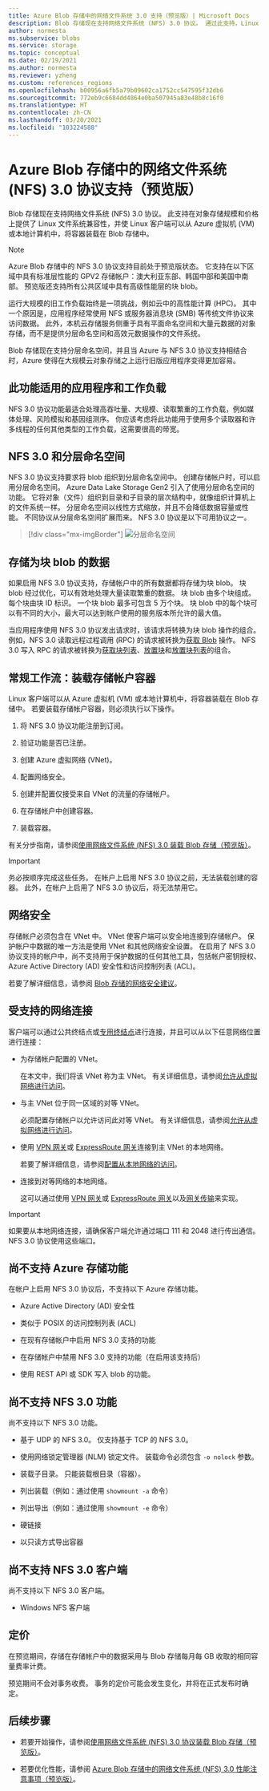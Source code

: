 ```yaml
---
title: Azure Blob 存储中的网络文件系统 3.0 支持（预览版）| Microsoft Docs
description: Blob 存储现在支持网络文件系统 (NFS) 3.0 协议。 通过此支持，Linux 客户端可以从 Azure 虚拟机 (VM) 或本地运行的计算机中，将容器装载在 Blob 存储中。
author: normesta
ms.subservice: blobs
ms.service: storage
ms.topic: conceptual
ms.date: 02/19/2021
ms.author: normesta
ms.reviewer: yzheng
ms.custom: references_regions
ms.openlocfilehash: b00956a6fb5a79b09602ca1752cc547595f32db6
ms.sourcegitcommit: 772eb9c6684dd4864e0ba507945a83e48b8c16f0
ms.translationtype: HT
ms.contentlocale: zh-CN
ms.lasthandoff: 03/20/2021
ms.locfileid: "103224588"
---
```

# <a name="network-file-system-nfs-30-protocol-support-in-azure-blob-storage-preview"></a>Azure Blob 存储中的网络文件系统 (NFS) 3.0 协议支持（预览版）

Blob 存储现在支持网络文件系统 (NFS) 3.0 协议。 此支持在对象存储规模和价格上提供了 Linux 文件系统兼容性，并使 Linux 客户端可以从 Azure 虚拟机 (VM) 或本地计算机中，将容器装载在 Blob 存储中。 

> [!NOTE]
> Azure Blob 存储中的 NFS 3.0 协议支持目前处于预览版状态。 它支持在以下区域中具有标准层性能的 GPV2 存储帐户：澳大利亚东部、韩国中部和美国中南部。 预览版还支持所有公共区域中具有高级性能层的块 blob。

运行大规模的旧工作负载始终是一项挑战，例如云中的高性能计算 (HPC)。 其中一个原因是，应用程序经常使用 NFS 或服务器消息块 (SMB) 等传统文件协议来访问数据。 此外，本机云存储服务侧重于具有平面命名空间和大量元数据的对象存储，而不是提供分层命名空间和高效元数据操作的文件系统。 

Blob 存储现在支持分层命名空间，并且当 Azure 与 NFS 3.0 协议支持相结合时，Azure 使得在大规模云对象存储之上运行旧版应用程序变得更加容易。 

## <a name="applications-and-workloads-suited-for-this-feature"></a>此功能适用的应用程序和工作负载

NFS 3.0 协议功能最适合处理高吞吐量、大规模、读取繁重的工作负载，例如媒体处理、风险模拟和基因组测序。 你应该考虑将此功能用于使用多个读取器和许多线程的任何其他类型的工作负载，这需要很高的带宽。 

## <a name="nfs-30-and-the-hierarchical-namespace"></a>NFS 3.0 和分层命名空间

NFS 3.0 协议支持要求将 blob 组织到分层命名空间中。 创建存储帐户时，可以启用分层命名空间。 Azure Data Lake Storage Gen2 引入了使用分层命名空间的功能。 它将对象（文件）组织到目录和子目录的层次结构中，就像组织计算机上的文件系统一样。  分层命名空间以线性方式缩放，并且不会降低数据容量或性能。 不同协议从分层命名空间扩展而来。 NFS 3.0 协议是以下可用协议之一。   

> [!div class="mx-imgBorder"]
> ![分层命名空间](./media/network-protocol-support/hierarchical-namespace-and-nfs-support.png)
  
## <a name="data-stored-as-block-blobs"></a>存储为块 blob 的数据

如果启用 NFS 3.0 协议支持，存储帐户中的所有数据都将存储为块 blob。 块 blob 经过优化，可以有效地处理大量读取繁重的数据。 块 blob 由多个块组成。 每个块由块 ID 标识。 一个块 blob 最多可包含 5 万个块。 块 blob 中的每个块可以有不同的大小，最大可以达到帐户使用的服务版本所允许的最大值。

当应用程序使用 NFS 3.0 协议发出请求时，该请求将转换为块 blob 操作的组合。 例如，NFS 3.0 读取远程过程调用 (RPC) 的请求被转换为[获取 Blob](/rest/api/storageservices/get-blob) 操作。 NFS 3.0 写入 RPC 的请求被转换为[获取块列表](/rest/api/storageservices/get-block-list)、[放置块](/rest/api/storageservices/put-block)和[放置块列表](/rest/api/storageservices/put-block-list)的组合。

## <a name="general-workflow-mounting-a-storage-account-container"></a>常规工作流：装载存储帐户容器

Linux 客户端可以从 Azure 虚拟机 (VM) 或本地计算机中，将容器装载在 Blob 存储中。 若要装载存储帐户容器，则必须执行以下操作。

1. 将 NFS 3.0 协议功能注册到订阅。

2. 验证功能是否已注册。

3. 创建 Azure 虚拟网络 (VNet)。

4. 配置网络安全。

5. 创建并配置仅接受来自 VNet 的流量的存储帐户。

6. 在存储帐户中创建容器。

7. 装载容器。

有关分步指南，请参阅[使用网络文件系统 (NFS) 3.0 装载 Blob 存储（预览版）](network-file-system-protocol-support-how-to.md)。

> [!IMPORTANT]
> 务必按顺序完成这些任务。 在帐户上启用 NFS 3.0 协议之前，无法装载创建的容器。 此外，在帐户上启用了 NFS 3.0 协议后，将无法禁用它。

## <a name="network-security"></a>网络安全

存储帐户必须包含在 VNet 中。 VNet 使客户端可以安全地连接到存储帐户。 保护帐户中数据的唯一方法是使用 VNet 和其他网络安全设置。 在启用了 NFS 3.0 协议支持的帐户中，尚不支持用于保护数据的任何其他工具，包括帐户密钥授权、Azure Active Directory (AD) 安全性和访问控制列表 (ACL)。 

若要了解详细信息，请参阅 [Blob 存储的网络安全建议](security-recommendations.md#networking)。

## <a name="supported-network-connections"></a>受支持的网络连接

客户端可以通过公共终结点或[专用终结点](../common/storage-private-endpoints.md)进行连接，并且可以从以下任意网络位置进行连接：

- 为存储帐户配置的 VNet。 

  在本文中，我们将该 VNet 称为主 VNet。 有关详细信息，请参阅[允许从虚拟网络进行访问](../common/storage-network-security.md#grant-access-from-a-virtual-network)。

- 与主 VNet 位于同一区域的对等 VNet。

  必须配置存储帐户以允许访问此对等 VNet。 有关详细信息，请参阅[允许从虚拟网络进行访问](../common/storage-network-security.md#grant-access-from-a-virtual-network)。

- 使用 [VPN 网关](../../vpn-gateway/vpn-gateway-about-vpngateways.md)或 [ExpressRoute 网关](../../expressroute/expressroute-howto-add-gateway-portal-resource-manager.md)连接到主 VNet 的本地网络。 

  若要了解详细信息，请参阅[配置从本地网络的访问](../common/storage-network-security.md#configuring-access-from-on-premises-networks)。

- 连接到对等网络的本地网络。

  这可以通过使用 [VPN 网关](../../vpn-gateway/vpn-gateway-about-vpngateways.md)或 [ExpressRoute 网关](../../expressroute/expressroute-howto-add-gateway-portal-resource-manager.md)以及[网关传输](/azure/architecture/reference-architectures/hybrid-networking/vnet-peering#gateway-transit)来实现。 

> [!IMPORTANT]
> 如果要从本地网络连接，请确保客户端允许通过端口 111 和 2048 进行传出通信。 NFS 3.0 协议使用这些端口。

## <a name="azure-storage-features-not-yet-supported"></a>尚不支持 Azure 存储功能

在帐户上启用 NFS 3.0 协议后，不支持以下 Azure 存储功能。 

- Azure Active Directory (AD) 安全性

- 类似于 POSIX 的访问控制列表 (ACL)

- 在现有存储帐户中启用 NFS 3.0 支持的功能

- 在存储帐户中禁用 NFS 3.0 支持的功能（在启用该支持后）

- 使用 REST API 或 SDK 写入 blob 的功能。 
  
## <a name="nfs-30-features-not-yet-supported"></a>尚不支持 NFS 3.0 功能

尚不支持以下 NFS 3.0 功能。

- 基于 UDP 的 NFS 3.0。 仅支持基于 TCP 的 NFS 3.0。

- 使用网络锁定管理器 (NLM) 锁定文件。 装载命令必须包含 `-o nolock` 参数。

- 装载子目录。 只能装载根目录（容器）。

- 列出装载（例如：通过使用 `showmount -a` 命令）

- 列出导出（例如：通过使用 `showmount -e` 命令）

- 硬链接

- 以只读方式导出容器

## <a name="nfs-30-clients-not-yet-supported"></a>尚不支持 NFS 3.0 客户端

尚不支持以下 NFS 3.0 客户端。

- Windows NFS 客户端

## <a name="pricing"></a>定价

在预览期间，存储在存储帐户中的数据采用与 Blob 存储每月每 GB 收取的相同容量费率计费。 

预览期间不会对事务收费。 事务的定价可能会发生变化，并将在正式发布时确定。

## <a name="next-steps"></a>后续步骤

- 若要开始操作，请参阅[使用网络文件系统 (NFS) 3.0 协议装载 Blob 存储（预览版）](network-file-system-protocol-support-how-to.md)。

- 若要优化性能，请参阅 [Azure Blob 存储中的网络文件系统 (NFS) 3.0 性能注意事项（预览版）](network-file-system-protocol-support-performance.md)。
